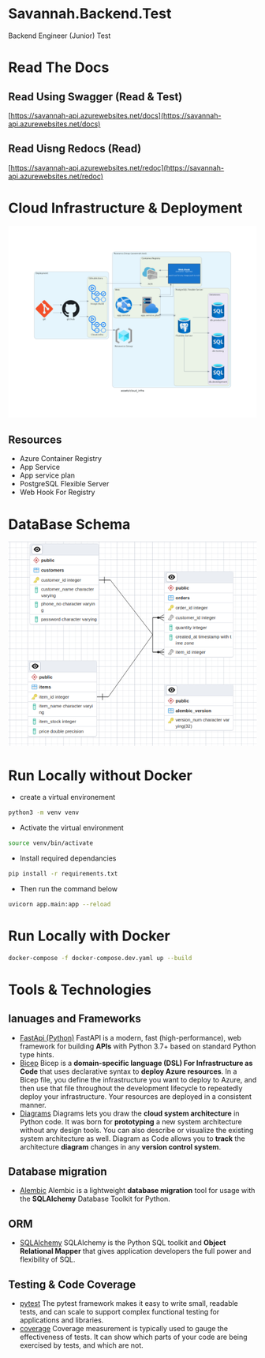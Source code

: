 # Savannah.Backend.Test

Backend Engineer (Junior) Test 
# Read The Docs 
## Read Using Swagger (Read & Test)
[https://savannah-api.azurewebsites.net/docs](https://savannah-api.azurewebsites.net/docs)

## Read Uisng Redocs (Read)
[https://savannah-api.azurewebsites.net/redoc](https://savannah-api.azurewebsites.net/redoc)

# Cloud Infrastructure  & Deployment 
![deployment](assets/cloud_infra.png)
## Resources 
- Azure Container Registry 
- App Service 
- App service plan 
- PostgreSQL Flexible Server 
- Web Hook For Registry 
# DataBase Schema 
![deployment](assets/database_erd.png)

# Run Locally without Docker 
- create a virtual environement 
```bash 
python3 -m venv venv 
```
- Activate the virtual environment
```bash 
source venv/bin/activate
```

- Install required dependancies 
```bash 
pip install -r requirements.txt
```
- Then  run the command below 
```bash 
uvicorn app.main:app --reload 
```
# Run Locally with Docker 
```bash 
docker-compose -f docker-compose.dev.yaml up --build 
```

# Tools & Technologies 
## lanuages and Frameworks 
- [FastApi (Python)](https://fastapi.tiangolo.com/) 
FastAPI is a modern, fast (high-performance), web framework for building **APIs** with Python 3.7+ based on standard Python type hints.
- [Bicep](https://learn.microsoft.com/en-us/azure/azure-resource-manager/bicep/overview?tabs=bicep)
Bicep is a **domain-specific language (DSL) For Infrastructure as Code**  that uses declarative syntax to **deploy Azure resources**. In a Bicep file, you define the infrastructure you want to deploy to Azure, and then use that file throughout the development lifecycle to repeatedly deploy your infrastructure. Your resources are deployed in a consistent manner.
- [Diagrams](https://diagrams.mingrammer.com/)
Diagrams lets you draw the **cloud system architecture** in Python code. It was born for **prototyping** a new system architecture without any design tools. You can also describe or visualize the existing system architecture as well.
Diagram as Code allows you to **track** the architecture **diagram** changes in any **version control system**.
## Database migration 
- [Alembic](https://alembic.sqlalchemy.org/en/latest/)
Alembic is a lightweight **database migration** tool for usage with the **SQLAlchemy** Database Toolkit for Python.
## ORM 
- [SQLAlchemy](https://www.sqlalchemy.org/)
SQLAlchemy is the Python SQL toolkit and **Object Relational Mapper** that gives application developers the full power and flexibility of SQL.
## Testing & Code Coverage 
- [pytest](https://docs.pytest.org/en/7.4.x/)
The pytest framework makes it easy to write small, readable tests, and can scale to support complex functional testing for applications and libraries.
- [coverage](https://coverage.readthedocs.io/en/7.3.1/)
Coverage measurement is typically used to gauge the effectiveness of tests. It can show which parts of your code are being exercised by tests, and which are not.




